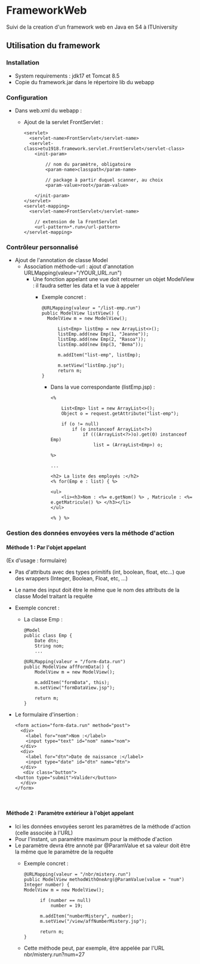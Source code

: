 # FrameworkWeb
Suivi de la creation d'un framework web en Java en S4 à ITUniversity

## Utilisation du framework
### Installation
- System requirements : jdk17 et Tomcat 8.5
- Copie du framework.jar dans le répertoire lib du webapp

### Configuration 
- Dans web.xml du webapp :
  - Ajout de la servlet FrontServlet :

    
        <servlet>
          <servlet-name>FrontServlet</servlet-name>
          <servlet-class>etu1918.framework.servlet.FrontServlet</servlet-class>
            <init-param>

                // nom du paramètre, obligatoire
                <param-name>classpath</param-name>
    
                // package à partir duquel scanner, au choix
                <param-value>root</param-value>

            </init-param>
        </servlet>
        <servlet-mapping>
          <servlet-name>FrontServlet</servlet-name>

            // extension de la FrontServlet
            <url-pattern>*.run</url-pattern>
        </servlet-mapping>


### Contrôleur personnalisé
- Ajout de l'annotation de classe Model
  - Association méthode-url : ajout d'annotation URLMapping(valeur="/YOUR_URL.run")
    - Une fonction appelant une vue doit retourner un objet ModelView : il faudra setter les data et la vue à appeler
      - Exemple concret : 

            @URLMapping(valeur = "/list-emp.run")
            public ModelView listView() {
              ModelView m = new ModelView();
  
                  List<Emp> listEmp = new ArrayList<>();
                  listEmp.add(new Emp(1, "Jeanne"));
                  listEmp.add(new Emp(2, "Rasoa"));
                  listEmp.add(new Emp(3, "Bema"));
    
                  m.addItem("list-emp", listEmp);
    
                  m.setView("listEmp.jsp");
                  return m;
            }
        - Dans la vue correspondante (listEmp.jsp) :
        
              <%
        
                  List<Emp> list = new ArrayList<>();
                  Object o = request.getAttribute("list-emp");
        
                  if (o != null)
                      if (o instanceof ArrayList<?>)
                          if (((ArrayList<?>)o).get(0) instanceof Emp)
                              list = (ArrayList<Emp>) o;
        
              %>
        
              ...
        
              <h2> La liste des employés :</h2>
              <% for(Emp e : list) { %>
          
              <ul>
                  <li><h3>Nom : <%= e.getNom() %> , Matricule : <%= e.getMatricule() %> </h3></li>
              </ul>
          
              <% } %>


### Gestion des données envoyées vers la méthode d'action 
#### Méthode 1 : Par l'objet appelant
(Ex d'usage : formulaire)
- Pas d'attributs avec des types primitifs (int, boolean, float, etc...) que des wrappers (Integer, Boolean, Float, etc, ...)
- Le name des input doit être le même que le nom des attributs de la classe Model traitant la requête
- Exemple concret :
  - La classe Emp :

    
        @Model
        public class Emp {
            Date dtn;
            String nom;
            ...
            
        @URLMapping(valeur = "/form-data.run")
        public ModelView affFormData() {
            ModelView m = new ModelView();
    
            m.addItem("formData", this);
            m.setView("formDataView.jsp");
    
            return m;
        }

- Le formulaire d'insertion :

      <form action="form-data.run" method="post">
        <div>
          <label for="nom">Nom :</label>
          <input type="text" id="nom" name="nom">
        </div>
        <div>
          <label for="dtn">Date de naissance :</label>
          <input type="date" id="dtn" name="dtn">
        </div>
         <div class="button">
      <button type="submit">Valider</button>
        </div>
      </form>
<br>

#### Méthode 2 : Paramètre extérieur à l'objet appelant
- Ici les données envoyées seront les paramètres de la méthode d'action (celle associée à l'URL)
- Pour l'instant, un paramètre maximum pour la méthode d'action 
- Le paramètre devra être annoté par @ParamValue et sa valeur doit être la même que le paramètre de la requête
  - Exemple concret :

        @URLMapping(valeur = "/nbr/mistery.run")
        public ModelView methodWithOneArg(@ParamValue(value = "num") Integer number) {
        ModelView m = new ModelView();
    
              if (number == null)
                  number = 19;
    
              m.addItem("numberMistery", number);
              m.setView("/view/affNumberMistery.jsp");
    
              return m;
        }
  - Cette méthode peut, par exemple, être appelée par l'URL nbr/mistery.run?num=27

